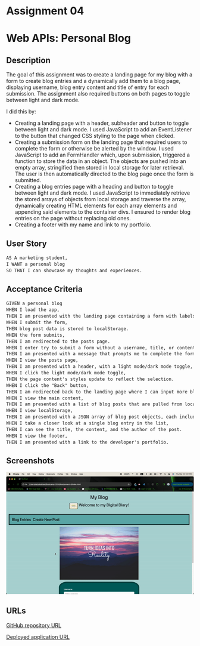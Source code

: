 # Assignment 04

# Web APIs: Personal Blog

## Description

The goal of this assignment was to create a landing page for my blog with a form to create blog entries and a dynamically add them to a blog page, displaying username, blog entry content and title of entry for each submission. The assignment also required buttons on both pages to toggle between light and dark mode.

I did this by:

- Creating a landing page with a header, subheader and button to toggle between light and dark mode. I used JavaScript to add an EventListener to the button that changed CSS styling to the page when clicked.
- Creating a submission form on the landing page that required users to complete the form or otherwise be alerted by the window. I used JavaScript to add an FormHandler which, upon submission, triggered a function to store the data in an object. The objects are pushed into an empty array, stringified then stored in local storage for later retrieval. The user is then automatically directed to the blog page once the form is submitted.
- Creating a blog entries page with a heading and button to toggle between light and dark mode. I used JavaScript to immediately retrieve the stored arrays of objects from local storage and traverse the array, dynamically creating HTML elements for each array elements and appending said elements to the container divs. I ensured to render blog entries on the page without replacing old ones.
- Creating a footer with my name and link to my portfolio.

## User Story

```md
AS A marketing student,
I WANT a personal blog
SO THAT I can showcase my thoughts and experiences.
```

## Acceptance Criteria

```md
GIVEN a personal blog
WHEN I load the app,
THEN I am presented with the landing page containing a form with labels and inputs for username, blog title, and blog content.
WHEN I submit the form,
THEN blog post data is stored to localStorage.
WHEN the form submits,
THEN I am redirected to the posts page.
WHEN I enter try to submit a form without a username, title, or content,
THEN I am presented with a message that prompts me to complete the form.
WHEN I view the posts page,
THEN I am presented with a header, with a light mode/dark mode toggle, and a "Back" button.
WHEN I click the light mode/dark mode toggle,
THEN the page content's styles update to reflect the selection.
WHEN I click the "Back" button,
THEN I am redirected back to the landing page where I can input more blog entries.
WHEN I view the main content,
THEN I am presented with a list of blog posts that are pulled from localStorage.
WHEN I view localStorage,
THEN I am presented with a JSON array of blog post objects, each including the post author's username, title of the post, and post's content.
WHEN I take a closer look at a single blog entry in the list,
THEN I can see the title, the content, and the author of the post.
WHEN I view the footer,
THEN I am presented with a link to the developer's portfolio.
```

## Screenshots

![GIF of Assignment 4](./assets/Assignment%204%20GIF.gif)

## URLs

[GitHub repository URL](https://github.com/DalyaKablawi/portfolio-takeone)

[Deployed application URL](https://dalyakablawi.github.io/portfolio-takeone/)
